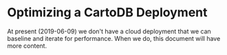 # Optimizing a CartoDB Deployment

At present (2019-06-09) we don't have a cloud deployment that we can baseline and iterate for performance. When we do, this document will have more content.

